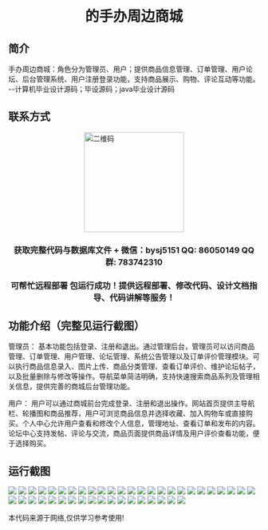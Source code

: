<p><h1 align="center">的手办周边商城</h1></p>

## 简介
手办周边商城：角色分为管理员、用户；提供商品信息管理、订单管理、用户论坛、后台管理系统、用户注册登录功能，支持商品展示、购物、评论互动等功能。    --计算机毕业设计源码；毕设源码；java毕业设计源码


## 联系方式
<img src="https://bs-1329754181.cos.ap-shanghai.myqcloud.com/wx.jpg" alt="二维码" style="display: block; margin: 0 auto;" width="200px">
<p><h3 align="center">获取完整代码与数据库文件 + 微信：bysj5151 QQ: 86050149 QQ群: 783742310</h3></p>
<p><h3 align="center">可帮忙远程部署 包运行成功！提供远程部署、修改代码、设计文档指导、代码讲解等服务！</h3></p>

## 功能介绍（完整见运行截图）
管理员： 基本功能包括登录、注册和退出。通过管理后台，管理员可以访问商品管理、订单管理、用户管理、论坛管理、系统公告管理以及订单评价管理模块。可以执行商品信息录入、图片上传、商品分类管理、查看订单评价、维护论坛帖子，以及批量删除与修改等操作。导航菜单简洁明确，支持快速搜索商品系列及管理相关信息，提供完善的商城后台管理功能。

用户： 用户可以通过商城前台完成登录、注册和退出操作。网站首页提供主导航栏、轮播图和商品推荐，用户可浏览商品信息并选择收藏、加入购物车或直接购买。个人中心允许用户查看和修改个人信息，管理地址、查看订单和发布的内容。论坛中心支持发帖、评论与交流，商品页面提供商品详情及用户评价查看功能，便于选择购买。


## 运行截图
![](https://bs-1329754181.cos.ap-shanghai.myqcloud.com/ssm/FigureMerchandiseStore/img/001.jpg)
![](https://bs-1329754181.cos.ap-shanghai.myqcloud.com/ssm/FigureMerchandiseStore/img/002.jpg)
![](https://bs-1329754181.cos.ap-shanghai.myqcloud.com/ssm/FigureMerchandiseStore/img/003.jpg)
![](https://bs-1329754181.cos.ap-shanghai.myqcloud.com/ssm/FigureMerchandiseStore/img/004.jpg)
![](https://bs-1329754181.cos.ap-shanghai.myqcloud.com/ssm/FigureMerchandiseStore/img/005.jpg)
![](https://bs-1329754181.cos.ap-shanghai.myqcloud.com/ssm/FigureMerchandiseStore/img/006.jpg)
![](https://bs-1329754181.cos.ap-shanghai.myqcloud.com/ssm/FigureMerchandiseStore/img/007.jpg)
![](https://bs-1329754181.cos.ap-shanghai.myqcloud.com/ssm/FigureMerchandiseStore/img/008.jpg)
![](https://bs-1329754181.cos.ap-shanghai.myqcloud.com/ssm/FigureMerchandiseStore/img/009.jpg)
![](https://bs-1329754181.cos.ap-shanghai.myqcloud.com/ssm/FigureMerchandiseStore/img/010.jpg)
![](https://bs-1329754181.cos.ap-shanghai.myqcloud.com/ssm/FigureMerchandiseStore/img/011.jpg)
![](https://bs-1329754181.cos.ap-shanghai.myqcloud.com/ssm/FigureMerchandiseStore/img/012.jpg)
![](https://bs-1329754181.cos.ap-shanghai.myqcloud.com/ssm/FigureMerchandiseStore/img/013.jpg)
![](https://bs-1329754181.cos.ap-shanghai.myqcloud.com/ssm/FigureMerchandiseStore/img/014.jpg)
![](https://bs-1329754181.cos.ap-shanghai.myqcloud.com/ssm/FigureMerchandiseStore/img/015.jpg)
![](https://bs-1329754181.cos.ap-shanghai.myqcloud.com/ssm/FigureMerchandiseStore/img/016.jpg)
![](https://bs-1329754181.cos.ap-shanghai.myqcloud.com/ssm/FigureMerchandiseStore/img/017.jpg)
![](https://bs-1329754181.cos.ap-shanghai.myqcloud.com/ssm/FigureMerchandiseStore/img/018.jpg)
![](https://bs-1329754181.cos.ap-shanghai.myqcloud.com/ssm/FigureMerchandiseStore/img/019.jpg)
![](https://bs-1329754181.cos.ap-shanghai.myqcloud.com/ssm/FigureMerchandiseStore/img/020.jpg)
![](https://bs-1329754181.cos.ap-shanghai.myqcloud.com/ssm/FigureMerchandiseStore/img/021.jpg)
![](https://bs-1329754181.cos.ap-shanghai.myqcloud.com/ssm/FigureMerchandiseStore/img/022.jpg)
![](https://bs-1329754181.cos.ap-shanghai.myqcloud.com/ssm/FigureMerchandiseStore/img/023.jpg)
![](https://bs-1329754181.cos.ap-shanghai.myqcloud.com/ssm/FigureMerchandiseStore/img/024.jpg)
![](https://bs-1329754181.cos.ap-shanghai.myqcloud.com/ssm/FigureMerchandiseStore/img/025.jpg)
![](https://bs-1329754181.cos.ap-shanghai.myqcloud.com/ssm/FigureMerchandiseStore/img/026.jpg)
![](https://bs-1329754181.cos.ap-shanghai.myqcloud.com/ssm/FigureMerchandiseStore/img/027.jpg)
![](https://bs-1329754181.cos.ap-shanghai.myqcloud.com/ssm/FigureMerchandiseStore/img/028.jpg)
![](https://bs-1329754181.cos.ap-shanghai.myqcloud.com/ssm/FigureMerchandiseStore/img/029.jpg)
![](https://bs-1329754181.cos.ap-shanghai.myqcloud.com/ssm/FigureMerchandiseStore/img/030.jpg)
![](https://bs-1329754181.cos.ap-shanghai.myqcloud.com/ssm/FigureMerchandiseStore/img/031.jpg)
![](https://bs-1329754181.cos.ap-shanghai.myqcloud.com/ssm/FigureMerchandiseStore/img/032.jpg)
![](https://bs-1329754181.cos.ap-shanghai.myqcloud.com/ssm/FigureMerchandiseStore/img/033.jpg)
![](https://bs-1329754181.cos.ap-shanghai.myqcloud.com/ssm/FigureMerchandiseStore/img/034.jpg)
![](https://bs-1329754181.cos.ap-shanghai.myqcloud.com/ssm/FigureMerchandiseStore/img/035.jpg)
![](https://bs-1329754181.cos.ap-shanghai.myqcloud.com/ssm/FigureMerchandiseStore/img/036.jpg)
![](https://bs-1329754181.cos.ap-shanghai.myqcloud.com/ssm/FigureMerchandiseStore/img/037.jpg)
![](https://bs-1329754181.cos.ap-shanghai.myqcloud.com/ssm/FigureMerchandiseStore/img/038.jpg)
![](https://bs-1329754181.cos.ap-shanghai.myqcloud.com/ssm/FigureMerchandiseStore/img/039.jpg)
![](https://bs-1329754181.cos.ap-shanghai.myqcloud.com/ssm/FigureMerchandiseStore/img/040.jpg)
![](https://bs-1329754181.cos.ap-shanghai.myqcloud.com/ssm/FigureMerchandiseStore/img/041.jpg)
![](https://bs-1329754181.cos.ap-shanghai.myqcloud.com/ssm/FigureMerchandiseStore/img/042.jpg)
![](https://bs-1329754181.cos.ap-shanghai.myqcloud.com/ssm/FigureMerchandiseStore/img/043.jpg)

<p>本代码来源于网络,仅供学习参考使用!</p>
